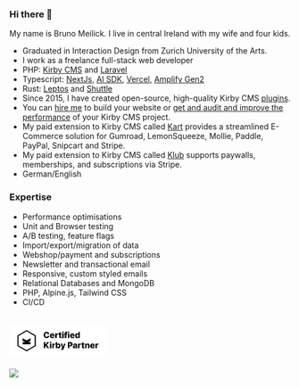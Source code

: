 ### Hi there 👋

My name is Bruno Meilick. I live in central Ireland with my wife and four kids.

- Graduated in Interaction Design from Zurich University of the Arts.
- I work as a freelance full-stack web developer
- PHP: [Kirby CMS](https://getkirby.com) and [Laravel](https://laravel.com)
- Typescript: [NextJs](https://nextjs.org), [AI SDK](https://ai-sdk.dev), [Vercel](https://vercel.com), [Amplify Gen2](https://docs.amplify.aws/nextjs/)
- Rust: [Leptos](https://www.leptos.dev) and [Shuttle](https://www.shuttle.dev)
- Since 2015, I have created open-source, high-quality Kirby CMS [plugins](https://plugins.getkirby.com/bnomei).
- You can [hire me](mailto:hello@bnomei.com) to build your website or [get and audit and improve the performance](https://audit.bnomei.com) of your Kirby CMS project.
- My paid extension to Kirby CMS called [Kart](https://kart.bnomei.com) provides a streamlined E-Commerce solution for Gumroad, LemonSqueeze, Mollie, Paddle, PayPal, Snipcart and Stripe.
- My paid extension to Kirby CMS called [Klub](https://klub.bnomei.com) supports paywalls, memberships, and subscriptions via Stripe.
- German/English

### Expertise
- Performance optimisations
- Unit and Browser testing 
- A/B testing, feature flags
- Import/export/migration of data
- Webshop/payment and subscriptions
- Newsletter and transactional email
- Responsive, custom styled emails
- Relational Databases and MongoDB
- PHP, Alpine.js, Tailwind CSS
- CI/CD

<div><br><a href="https://getkirby.com/partners/bruno-meilick" title="Visit my partner profile"><img height="60em" src="https://raw.githubusercontent.com/bnomei/bnomei/main/kirby-certified-partner-light.svg"/></a><br><br></div>

<div><img height="120em" src="https://github-readme-stats.vercel.app/api?username=bnomei&show_icons=true&border_color=22272e&bg_color=22272e&title_color=8f989f&icon_color=b55c5e&text_color=8f989f&include_all_commits=true&count_private=true"/></div>
